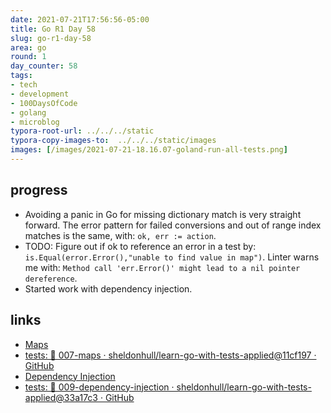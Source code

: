 ```yaml
---
date: 2021-07-21T17:56:56-05:00
title: Go R1 Day 58
slug: go-r1-day-58
area: go
round: 1
day_counter: 58
tags:
- tech
- development
- 100DaysOfCode
- golang
- microblog
typora-root-url: ../../../static
typora-copy-images-to:  ../../../static/images
images: [/images/2021-07-21-18.16.07-goland-run-all-tests.png]
---
```


## progress

- Avoiding a panic in Go for missing dictionary match is very straight forward.
  The error pattern for failed conversions and out of range index matches is the same, with: `ok, err := action`.
- TODO: Figure out if ok to reference an error in a test by: `is.Equal(error.Error(),"unable to find value in map")`.
Linter warns me with: `Method call 'err.Error()' might lead to a nil pointer dereference`.
- Started work with dependency injection.

## links

- [Maps](https://quii.gitbook.io/learn-go-with-tests/go-fundamentals/maps)
- [tests: 🧪 007-maps · sheldonhull/learn-go-with-tests-applied@11cf197 · GitHub](https://github.com/sheldonhull/learn-go-with-tests-applied/commit/11cf19791b366df58456bde19466f42ebeac05af)
- [Dependency Injection](https://quii.gitbook.io/learn-go-with-tests/go-fundamentals/dependency-injection)
- [tests: 🧪 009-dependency-injection · sheldonhull/learn-go-with-tests-applied@33a17c3 · GitHub](https://github.com/sheldonhull/learn-go-with-tests-applied/commit/33a17c3174307681d14b3776ef66d77d1b4a8778)
